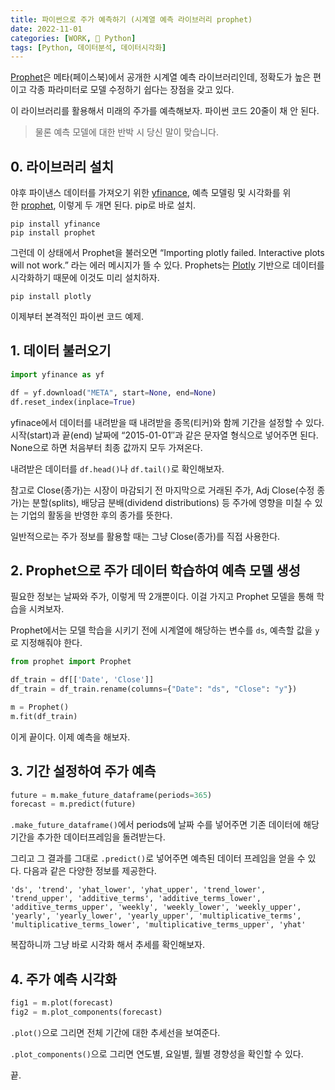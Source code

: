 ```yaml
---
title: 파이썬으로 주가 예측하기 (시계열 예측 라이브러리 prophet)
date: 2022-11-01
categories: [WORK, 🐍 Python]
tags: [Python, 데이터분석, 데이터시각화]
---
```


[Prophet](https://github.com/facebook/prophet)은 메타(페이스북)에서 공개한 시계열 예측 라이브러리인데, 정확도가 높은 편이고 각종 파라미터로 모델 수정하기 쉽다는 장점을 갖고 있다.

이 라이브러리를 활용해서 미래의 주가를 예측해보자. 파이썬 코드 20줄이 채 안 된다.

>물론 예측 모델에 대한 반박 시 당신 말이 맞습니다.

## 0. 라이브러리 설치

야후 파이낸스 데이터를 가져오기 위한 [yfinance](https://github.com/ranaroussi/yfinance), 예측 모델링 및 시각화를 위한 [prophet](https://github.com/facebook/prophet), 이렇게 두 개면 된다. pip로 바로 설치.

```
pip install yfinance
pip install prophet
```

그런데 이 상태에서 Prophet을 불러오면 “Importing plotly failed. Interactive plots will not work.” 라는 에러 메시지가 뜰 수 있다. Prophets는 [Plotly](https://plotly.com/python/) 기반으로 데이터를 시각화하기 때문에 이것도 미리 설치하자.

```
pip install plotly
```

이제부터 본격적인 파이썬 코드 예제.

## 1. 데이터 불러오기

```python
import yfinance as yf

df = yf.download("META", start=None, end=None)
df.reset_index(inplace=True)
```

yfinace에서 데이터를 내려받을 때 내려받을 종목(티커)와 함께 기간을 설정할 수 있다. 시작(start)과 끝(end) 날짜에 “2015-01-01″과 같은 문자열 형식으로 넣어주면 된다. None으로 하면 처음부터 최종 값까지 모두 가져온다.

내려받은 데이터를 `df.head()`나 `df.tail()`로 확인해보자.

참고로 Close(종가)는 시장이 마감되기 전 마지막으로 거래된 주가, Adj Close(수정 종가)는 분할(splits), 배당금 분배(dividend distributions) 등 주가에 영향을 미칠 수 있는 기업의 활동을 반영한 후의 종가를 뜻한다.

일반적으로는 주가 정보를 활용할 때는 그냥 Close(종가)를 직접 사용한다.

## 2. Prophet으로 주가 데이터 학습하여 예측 모델 생성

필요한 정보는 날짜와 주가, 이렇게 딱 2개뿐이다. 이걸 가지고 Prophet 모델을 통해 학습을 시켜보자.

Prophet에서는 모델 학습을 시키기 전에 시계열에 해당하는 변수를 `ds`, 예측할 값을 `y`로 지정해줘야 한다.

```python
from prophet import Prophet

df_train = df[['Date', 'Close']]
df_train = df_train.rename(columns={"Date": "ds", "Close": "y"})

m = Prophet()
m.fit(df_train)
```

이게 끝이다. 이제 예측을 해보자.

## 3. 기간 설정하여 주가 예측

```python
future = m.make_future_dataframe(periods=365)
forecast = m.predict(future)
```

`.make_future_dataframe()`에서 periods에 날짜 수를 넣어주면 기존 데이터에 해당 기간을 추가한 데이터프레임을 돌려받는다.

그리고 그 결과를 그대로 `.predict()`로 넣어주면 예측된 데이터 프레임을 얻을 수 있다. 다음과 같은 다양한 정보를 제공한다.

```
'ds', 'trend', 'yhat_lower', 'yhat_upper', 'trend_lower', 'trend_upper', 'additive_terms', 'additive_terms_lower', 'additive_terms_upper', 'weekly', 'weekly_lower', 'weekly_upper', 'yearly', 'yearly_lower', 'yearly_upper', 'multiplicative_terms', 'multiplicative_terms_lower', 'multiplicative_terms_upper', 'yhat'
```

복잡하니까 그냥 바로 시각화 해서 추세를 확인해보자.

## 4. 주가 예측 시각화

```python
fig1 = m.plot(forecast)
fig2 = m.plot_components(forecast)
```

`.plot()`으로 그리면 전체 기간에 대한 추세선을 보여준다.

`.plot_components()`으로 그리면 연도별, 요일별, 월별 경향성을 확인할 수 있다.

끝.